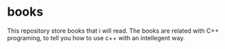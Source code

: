 # books
This repository store books that i will read.
The books are related with C++ programing, to tell you how to use c++ with an intellegent way.


